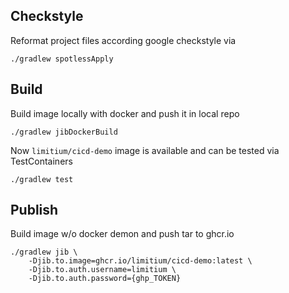 ## Checkstyle 
Reformat project files according google checkstyle via
```shell
./gradlew spotlessApply
```
## Build
Build image locally with docker and push it in local repo
```shell
./gradlew jibDockerBuild
```
Now `limitium/cicd-demo` image is available and can be tested via TestContainers

```shell
./gradlew test
```

## Publish
Build image w/o docker demon and push tar to  ghcr.io
```shell
./gradlew jib \
    -Djib.to.image=ghcr.io/limitium/cicd-demo:latest \
    -Djib.to.auth.username=limitium \
    -Djib.to.auth.password={ghp_TOKEN}
```